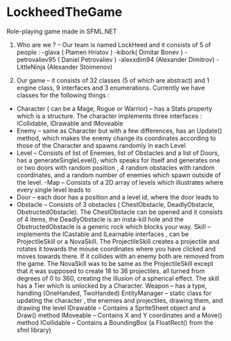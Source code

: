 LockheedTheGame
===============

Role-playing game made in SFML.NET

1. Who are we ? – Our team is named LockHeed and it consists of 5 of people :
-glava ( Plamen Hristov )
-kibork( Dimitar Bonev )
-petrovaliev95 ( Daniel Petrovaliev )
-alexxdim94 (Alexander Dimitrov)
-LittleNinja (Alexander Stoimenov)

2. Our game – it consists of 32 classes (5 of which are abstract) and 1 engine class, 9 interfaces and 3 enumerations. Currently we have classes for the following things :
 
- Character ( can be a Mage, Rogue or Warrior) – has a Stats property which is a structure. The character implements three interfaces : ICollidable, IDrawable and IMoveable
- Enemy – same as Character but with a few differences, has an Update() method, which makes the enemy change its coordinates according to those of the Character and spawns randomly in each Level
- Level – Consists of list of Enemies, list of Obstacles and a list of Doors,  has a generateSingleLevel(), which speaks for itself and generates one or two doors with random position , 4 random obstacles with random coordinates, and a random number of enemies which spawn outside of the level.
-Map – Consists of a 2D array of levels which illustrates where every single level leads to
- Door – each door has a position and a level id, where the door leads to
- Obstacle – Consists of 3 obstacles ( ChestObstacle, DeadlyObstacle, ObstructedObstacle). The ChestObstacle can be opened and it consists of 4 items, the DeadlyObstacle is an insta-kill hole and the ObstructedObstacle is a generic rock which blocks your way.
Skill – implements the ICastable and ILearnable interfaces , can be ProjectileSkill or a NovaSkill. The ProjectileSkill creates a projectile and rotates it towards the mouse coordinates where you have clicked and moves towards there. If it collides with an enemy both are removed from the game. The NovaSkill was to be same as the ProjectileSkill except that it was supposed to create 18 to 36 projectiles, all turned from degrees of 0 to 360, creating the illusion of a spherical effect. The skill has a Tier which is unlocked by a Character.
Weapon – has a type, handling (OneHanded, TwoHanded)
EntityManager – static class for updating the character , the enemies and projectiles, drawing them, and drawing the level
IDrawable – Contains a SpriteSheet object and a Draw() method
IMoveable – Contains X and Y coordinates and a Move() method
ICollidable – Contains a BoundingBox (a FloatRect() from the sfml library)







